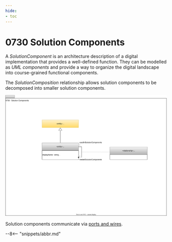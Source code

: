 ```yaml
---
hide:
- toc
---
```


<!-- SPDX-License-Identifier: CC-BY-4.0 -->
<!-- Copyright Contributors to the ODPi Egeria project 2020. -->


# 0730 Solution Components

A *SolutionComponent* is an architecture description of a digital implementation that provides a well-defined function.  They can be modelled as *UML components* and provide a way to organize the digital landscape into course-grained functional components.

The *SolutionComposition* relationship allows solution components to be decomposed into smaller solution components.

![UML](0730-Solution-Components.svg)

Solution components communicate via [ports and wires](/types/7/0735-Solution-Ports-and-Wires).

--8<-- "snippets/abbr.md"